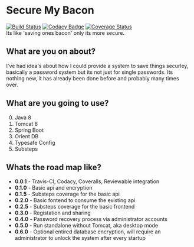 Secure My Bacon
===============
[![Build Status](https://travis-ci.org/beercan1989/secure-my-bacon.svg)](https://travis-ci.org/beercan1989/secure-my-bacon)
[![Codacy Badge](https://api.codacy.com/project/badge/grade/a03b8713f2694a8f9a4af79935721760)](https://www.codacy.com/app/beercan1989/secure-my-bacon)
[![Coverage Status](https://coveralls.io/repos/beercan1989/secure-my-bacon/badge.svg?branch=master&service=github)](https://coveralls.io/github/beercan1989/secure-my-bacon?branch=master)  
Its like 'saving ones bacon' only its more secure.

What are you on about?
----------------------
I've had idea's about how I could provide a system to save things securley, basically a password system but its not just for single passwords. Its nothing new, it has already been done before and probably many times over.

What are you going to use?
--------------------------
0. Java 8
1. Tomcat 8
2. Spring Boot
3. Orient DB
4. Typesafe Config
5. Substeps

Whats the road map like?
------------------------
* **0.0.1** - Travis-CI, Codacy, Coveralls, Reviewable integration
* **0.1.0** - Basic api and encryption
* **0.1.5** - Substeps coverage for the basic api
* **0.2.0** - Basic fontend to consume the existing api
* **0.2.5** - Substeps coverage for the basic frontend
* **0.3.0** - Registation and sharing
* **0.4.0** - Password recovery process via administrator accounts
* **0.5.0** - Run standalone without Tomcat, aka desktop mode
* **0.6.0** - Optional entired database encryption, will require an administrator to unlock the system after every startup
